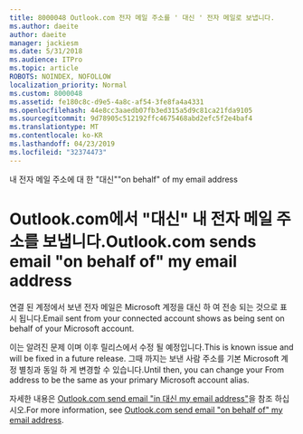 ```yaml
---
title: 8000048 Outlook.com 전자 메일 주소를 ' 대신 ' 전자 메일로 보냅니다.
ms.author: daeite
author: daeite
manager: jackiesm
ms.date: 5/31/2018
ms.audience: ITPro
ms.topic: article
ROBOTS: NOINDEX, NOFOLLOW
localization_priority: Normal
ms.custom: 8000048
ms.assetid: fe180c8c-d9e5-4a8c-af54-3fe8fa4a4331
ms.openlocfilehash: 44e8cc3aaedb07fb3ed315a5d9c81ca21fda9105
ms.sourcegitcommit: 9d78905c512192ffc4675468abd2efc5f2e4baf4
ms.translationtype: MT
ms.contentlocale: ko-KR
ms.lasthandoff: 04/23/2019
ms.locfileid: "32374473"
---
```

<span data-ttu-id="aadb0-102">내 전자 메일 주소에 대 한 "대신"</span><span class="sxs-lookup"><span data-stu-id="aadb0-102">"on behalf" of my email address</span></span>

# <a name="outlookcom-sends-email-on-behalf-of-my-email-address"></a><span data-ttu-id="aadb0-103">Outlook.com에서 "대신" 내 전자 메일 주소를 보냅니다.</span><span class="sxs-lookup"><span data-stu-id="aadb0-103">Outlook.com sends email "on behalf of" my email address</span></span>

<span data-ttu-id="aadb0-104">연결 된 계정에서 보낸 전자 메일은 Microsoft 계정을 대신 하 여 전송 되는 것으로 표시 됩니다.</span><span class="sxs-lookup"><span data-stu-id="aadb0-104">Email sent from your connected account shows as being sent on behalf of your Microsoft account.</span></span>
  
<span data-ttu-id="aadb0-105">이는 알려진 문제 이며 이후 릴리스에서 수정 될 예정입니다.</span><span class="sxs-lookup"><span data-stu-id="aadb0-105">This is known issue and will be fixed in a future release.</span></span> <span data-ttu-id="aadb0-106">그때 까지는 보낸 사람 주소를 기본 Microsoft 계정 별칭과 동일 하 게 변경할 수 있습니다.</span><span class="sxs-lookup"><span data-stu-id="aadb0-106">Until then, you can change your From address to be the same as your primary Microsoft account alias.</span></span>
  
<span data-ttu-id="aadb0-107">자세한 내용은 [Outlook.com send email "in 대신 my email address"](https://go.microsoft.com/fwlink/p/?linkid=2001600&amp;clcid=0x409)을 참조 하십시오.</span><span class="sxs-lookup"><span data-stu-id="aadb0-107">For more information, see [Outlook.com send email "on behalf of" my email address](https://go.microsoft.com/fwlink/p/?linkid=2001600&amp;clcid=0x409).</span></span>
  


